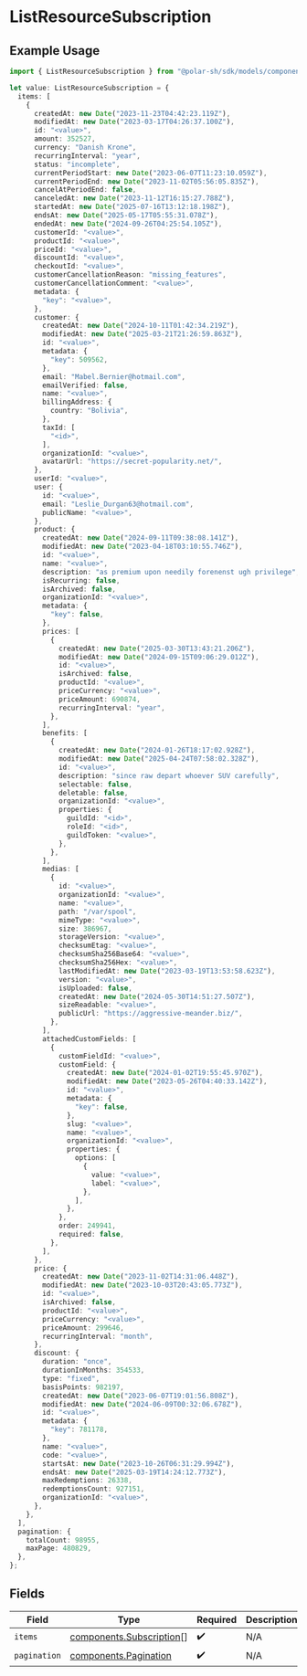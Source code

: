 # ListResourceSubscription

## Example Usage

```typescript
import { ListResourceSubscription } from "@polar-sh/sdk/models/components";

let value: ListResourceSubscription = {
  items: [
    {
      createdAt: new Date("2023-11-23T04:42:23.119Z"),
      modifiedAt: new Date("2023-03-17T04:26:37.100Z"),
      id: "<value>",
      amount: 352527,
      currency: "Danish Krone",
      recurringInterval: "year",
      status: "incomplete",
      currentPeriodStart: new Date("2023-06-07T11:23:10.059Z"),
      currentPeriodEnd: new Date("2023-11-02T05:56:05.835Z"),
      cancelAtPeriodEnd: false,
      canceledAt: new Date("2023-11-12T16:15:27.788Z"),
      startedAt: new Date("2025-07-16T13:12:18.198Z"),
      endsAt: new Date("2025-05-17T05:55:31.078Z"),
      endedAt: new Date("2024-09-26T04:25:54.105Z"),
      customerId: "<value>",
      productId: "<value>",
      priceId: "<value>",
      discountId: "<value>",
      checkoutId: "<value>",
      customerCancellationReason: "missing_features",
      customerCancellationComment: "<value>",
      metadata: {
        "key": "<value>",
      },
      customer: {
        createdAt: new Date("2024-10-11T01:42:34.219Z"),
        modifiedAt: new Date("2025-03-21T21:26:59.863Z"),
        id: "<value>",
        metadata: {
          "key": 509562,
        },
        email: "Mabel.Bernier@hotmail.com",
        emailVerified: false,
        name: "<value>",
        billingAddress: {
          country: "Bolivia",
        },
        taxId: [
          "<id>",
        ],
        organizationId: "<value>",
        avatarUrl: "https://secret-popularity.net/",
      },
      userId: "<value>",
      user: {
        id: "<value>",
        email: "Leslie_Durgan63@hotmail.com",
        publicName: "<value>",
      },
      product: {
        createdAt: new Date("2024-09-11T09:38:08.141Z"),
        modifiedAt: new Date("2023-04-18T03:10:55.746Z"),
        id: "<value>",
        name: "<value>",
        description: "as premium upon needily forenenst ugh privilege",
        isRecurring: false,
        isArchived: false,
        organizationId: "<value>",
        metadata: {
          "key": false,
        },
        prices: [
          {
            createdAt: new Date("2025-03-30T13:43:21.206Z"),
            modifiedAt: new Date("2024-09-15T09:06:29.012Z"),
            id: "<value>",
            isArchived: false,
            productId: "<value>",
            priceCurrency: "<value>",
            priceAmount: 690874,
            recurringInterval: "year",
          },
        ],
        benefits: [
          {
            createdAt: new Date("2024-01-26T18:17:02.928Z"),
            modifiedAt: new Date("2025-04-24T07:58:02.328Z"),
            id: "<value>",
            description: "since raw depart whoever SUV carefully",
            selectable: false,
            deletable: false,
            organizationId: "<value>",
            properties: {
              guildId: "<id>",
              roleId: "<id>",
              guildToken: "<value>",
            },
          },
        ],
        medias: [
          {
            id: "<value>",
            organizationId: "<value>",
            name: "<value>",
            path: "/var/spool",
            mimeType: "<value>",
            size: 386967,
            storageVersion: "<value>",
            checksumEtag: "<value>",
            checksumSha256Base64: "<value>",
            checksumSha256Hex: "<value>",
            lastModifiedAt: new Date("2023-03-19T13:53:58.623Z"),
            version: "<value>",
            isUploaded: false,
            createdAt: new Date("2024-05-30T14:51:27.507Z"),
            sizeReadable: "<value>",
            publicUrl: "https://aggressive-meander.biz/",
          },
        ],
        attachedCustomFields: [
          {
            customFieldId: "<value>",
            customField: {
              createdAt: new Date("2024-01-02T19:55:45.970Z"),
              modifiedAt: new Date("2023-05-26T04:40:33.142Z"),
              id: "<value>",
              metadata: {
                "key": false,
              },
              slug: "<value>",
              name: "<value>",
              organizationId: "<value>",
              properties: {
                options: [
                  {
                    value: "<value>",
                    label: "<value>",
                  },
                ],
              },
            },
            order: 249941,
            required: false,
          },
        ],
      },
      price: {
        createdAt: new Date("2023-11-02T14:31:06.448Z"),
        modifiedAt: new Date("2023-10-03T20:43:05.773Z"),
        id: "<value>",
        isArchived: false,
        productId: "<value>",
        priceCurrency: "<value>",
        priceAmount: 299646,
        recurringInterval: "month",
      },
      discount: {
        duration: "once",
        durationInMonths: 354533,
        type: "fixed",
        basisPoints: 982197,
        createdAt: new Date("2023-06-07T19:01:56.808Z"),
        modifiedAt: new Date("2024-06-09T00:32:06.678Z"),
        id: "<value>",
        metadata: {
          "key": 781178,
        },
        name: "<value>",
        code: "<value>",
        startsAt: new Date("2023-10-26T06:31:29.994Z"),
        endsAt: new Date("2025-03-19T14:24:12.773Z"),
        maxRedemptions: 26338,
        redemptionsCount: 927151,
        organizationId: "<value>",
      },
    },
  ],
  pagination: {
    totalCount: 98955,
    maxPage: 480829,
  },
};
```

## Fields

| Field                                                                | Type                                                                 | Required                                                             | Description                                                          |
| -------------------------------------------------------------------- | -------------------------------------------------------------------- | -------------------------------------------------------------------- | -------------------------------------------------------------------- |
| `items`                                                              | [components.Subscription](../../models/components/subscription.md)[] | :heavy_check_mark:                                                   | N/A                                                                  |
| `pagination`                                                         | [components.Pagination](../../models/components/pagination.md)       | :heavy_check_mark:                                                   | N/A                                                                  |